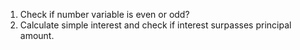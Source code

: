  1. Check if number variable is even or odd?
2. Calculate simple interest and check if interest surpasses principal amount.


